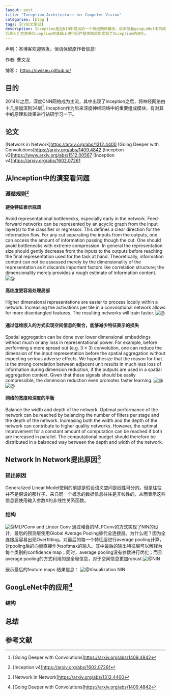 ```yaml
---
layout: post
title: "Inception Architecture for Computer Vision"
categories: [blog ]
tags: [CV论文笔记]
description: Inception是在NIN中提出的一个神经网络模块，后来随着googLeNet中的成功被人们视为深度网络的法宝。
后来人们在原来Inception的基础上进行组件替换和添加实现了Inception的进化。
---
```


声明：本博客欢迎转发，但请保留原作者信息!

作者: 曹文龙

博客： <https://cwlseu.github.io/>

## 目的
2014年之后，深度CNN网络成为主流，其中出现了Inception之后，将神经网络由十几层加深到34层[^2], Inception作为后来深度神经网络中的重要组成模块，有对其中的原理和效果进行钻研学习一下。

## 论文
[Network in Network]<https://arxiv.org/abs/1312.4400>
[Going Deeper with Convolutions]<https://arxiv.org/abs/1409.4842>
[Inception v3]<https://www.arxiv.org/abs/1512.00567>
[Inception v4]<https://arxiv.org/abs/1602.07261>

## 从Inception中的演变看问题

### 遵循规则[^4]

#### 避免特征表示瓶颈

Avoid representational bottlenecks, especially early in the network. Feed-forward networks can be represented by an acyclic graph from the input layer(s) to the classifier or regressor. This defines a clear direction
for the information flow. For any cut separating the inputs from the outputs, one can access the amount of information passing though the cut. One should avoid bottlenecks with extreme compression. In general the representation size should gently decrease from the inputs to the outputs before reaching the final representation used for the task at hand. Theoretically, information content can not be assessed merely by the dimensionality of the representation as it discards important factors like correlation structure; the dimensionality merely provides a rough estimate of information content.
![@](../images/inception/9.PNG)

#### 高纬度更容易处理局部

Higher dimensional representations are easier to process locally within a network. Increasing the activations per tile in a convolutional network allows for more disentangled features. The resulting networks will train faster.
![@](../images/inception/7.PNG)

#### 通过低维嵌入的方式实现空间信息的聚合，能够减少特征表示的损失

Spatial aggregation can be done over lower dimensional embeddings without much or any loss in representational power. For example, before performing a more spread out (e.g. 3 × 3) convolution, one can reduce the dimension of the input representation before the spatial aggregation without expecting serious adverse effects. We hypothesize that the reason for that is the strong correlation between adjacent unit results in much less loss of information during dimension reduction, if the outputs are used in a spatial aggregation context. Given that these signals should be easily compressible, the dimension reduction even promotes faster learning.
![@](../images/inception/5.PNG)
![@](../images/inception/6.PNG)

#### 网络的宽度和深度的平衡
Balance the width and depth of the network. Optimal performance of the network can be reached by balancing the number of filters per stage and the depth of the network. Increasing both the width and the depth of the network can contribute to higher quality networks.
However, the optimal improvement for a constant amount of computation can be reached if both are increased in parallel. The computational budget should therefore be distributed in a balanced way between the depth and width of the network.

## Network In Network提出原因[^1]
### 提出原因
Generalized Linear Model使用的前提是假设语义空间是线性可分的。但是往往并不是假设的那样子，来自同一个概念的数据信息往往是非线性的，从而表示这些信息要使用输入参数X的非线性关系函数。

### 结构
![@MLPConv and Linear Conv](../images/inception/NINBlock.jpg)
通过堆叠的MLPConv的方式实现了NIN的设计，最后的预测层使用Global Average Pooling替代全连接层。为什么呢？因为全连接层容易出现Overfitting。对最后的每一个特征层进行average pooling计算，对pooling后的向量直接作为softmax的输入。其中最后的输出特征层可以解释为每个类别的confidence map；同时，average pooling没有参数进行优化；而且average pooling的方式利用的是全局信息，对于空间信息更加robust
![@NIN](../images/inception/NIN.jpg)

展示最后的feature maps 结果信息：
![@Visualization NIN](../images/inception/VisualizationNIN.jpg)

## GoogLeNet中的应用[^2]

### 结构

## 总结

## 参考文献
[^1]: [Network in Network]<https://arxiv.org/abs/1312.4400>

[^2]: [Going Deeper with Convolutions]<https://arxiv.org/abs/1409.4842>

[^3]: [Inception v3]<https://www.arxiv.org/abs/1512.00567>

[^4]: [Inception v4]<https://arxiv.org/abs/1602.07261>

